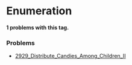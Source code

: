 # Enumeration

**1 problems with this tag.**

### Problems

- [2929_Distribute_Candies_Among_Children_II](..\..\Problems\2929_Distribute_Candies_Among_Children_II.py)
